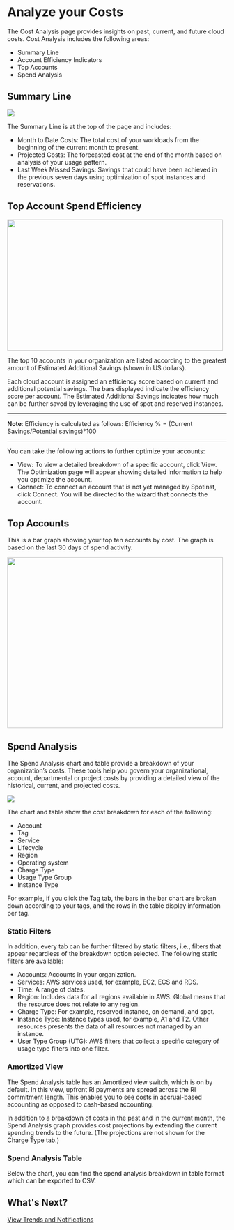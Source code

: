 # Analyze your Costs

The Cost Analysis page provides insights on past, current, and future cloud costs. Cost Analysis includes the following areas:

- Summary Line
- Account Efficiency Indicators
- Top Accounts
- Spend Analysis

## Summary Line

<img src="/cloud-analyzer/_media/tutorials-analyze-costs-01.png" />

The Summary Line is at the top of the page and includes:

- Month to Date Costs: The total cost of your workloads from the beginning of the current month to present.
- Projected Costs: The forecasted cost at the end of the month based on analysis of your usage pattern.
- Last Week Missed Savings: Savings that could have been achieved in the previous seven days using optimization of spot instances and reservations.

## Top Account Spend Efficiency

<img src="/cloud-analyzer/_media/tutorials-analyze-costs-02.png" width="495" height="301" />

The top 10 accounts in your organization are listed according to the greatest amount of Estimated Additional Savings (shown in US dollars).

Each cloud account is assigned an efficiency score based on current and additional potential savings. The bars displayed indicate the efficiency score per account. The Estimated Additional Savings indicates how much can be further saved by leveraging the use of spot and reserved instances.

---

**Note**: Efficiency is calculated as follows: Efficiency % = (Current Savings/Potential savings)\*100

---

You can take the following actions to further optimize your accounts:

- View: To view a detailed breakdown of a specific account, click View. The Optimization page will appear showing detailed information to help you optimize the account.
- Connect: To connect an account that is not yet managed by Spotinst, click Connect. You will be directed to the wizard that connects the account.

## Top Accounts

This is a bar graph showing your top ten accounts by cost. The graph is based on the last 30 days of spend activity.

<img src="/cloud-analyzer/_media/tutorials-analyze-costs-03.png" width="495" height="392" />

## Spend Analysis

The Spend Analysis chart and table provide a breakdown of your organization’s costs. These tools help you govern your organizational, account, departmental or project costs by providing a detailed view of the historical, current, and projected costs.

<img src="/cloud-analyzer/_media/tutorials-analyze-costs-04.png" />

The chart and table show the cost breakdown for each of the following:

- Account
- Tag
- Service
- Lifecycle
- Region
- Operating system
- Charge Type
- Usage Type Group
- Instance Type

For example, if you click the Tag tab, the bars in the bar chart are broken down according to your tags, and the rows in the table display information per tag.

### Static Filters

In addition, every tab can be further filtered by static filters, i.e., filters that appear regardless of the breakdown option selected. The following static filters are available:

- Accounts: Accounts in your organization.
- Services: AWS services used, for example, EC2, ECS and RDS.
- Time: A range of dates.
- Region: Includes data for all regions available in AWS. Global means that the resource does not relate to any region.
- Charge Type: For example, reserved instance, on demand, and spot.
- Instance Type: Instance types used, for example, A1 and T2. Other resources presents the data of all resources not managed by an instance.
- User Type Group (UTG): AWS filters that collect a specific category of usage type filters into one filter.

### Amortized View

The Spend Analysis table has an Amortized view switch, which is on by default. In this view, upfront RI payments are spread across the RI commitment length. This enables you to see costs in accrual-based accounting as opposed to cash-based accounting.

In addition to a breakdown of costs in the past and in the current month, the Spend Analysis graph provides cost projections by extending the current spending trends to the future. (The projections are not shown for the Charge Type tab.)

### Spend Analysis Table

Below the chart, you can find the spend analysis breakdown in table format which can be exported to CSV.

## What's Next?

[View Trends and Notifications](cloud-analyzer/tutorials/view-trends-notifications/)
